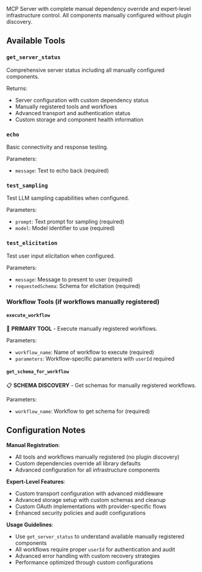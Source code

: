 MCP Server with complete manual dependency override and expert-level infrastructure control. All components manually configured without plugin discovery.

## Available Tools

### `get_server_status`

Comprehensive server status including all manually configured components.

Returns:

- Server configuration with custom dependency status
- Manually registered tools and workflows
- Advanced transport and authentication status
- Custom storage and component health information

### `echo`

Basic connectivity and response testing.

Parameters:

- `message`: Text to echo back (required)

### `test_sampling`

Test LLM sampling capabilities when configured.

Parameters:

- `prompt`: Text prompt for sampling (required)
- `model`: Model identifier to use (required)

### `test_elicitation`

Test user input elicitation when configured.

Parameters:

- `message`: Message to present to user (required)
- `requestedSchema`: Schema for elicitation (required)

### Workflow Tools (if workflows manually registered)

#### `execute_workflow`

🎯 **PRIMARY TOOL** - Execute manually registered workflows.

Parameters:

- `workflow_name`: Name of workflow to execute (required)
- `parameters`: Workflow-specific parameters with `userId` required

#### `get_schema_for_workflow`

📋 **SCHEMA DISCOVERY** - Get schemas for manually registered workflows.

Parameters:

- `workflow_name`: Workflow to get schema for (required)

## Configuration Notes

**Manual Registration**:

- All tools and workflows manually registered (no plugin discovery)
- Custom dependencies override all library defaults
- Advanced configuration for all infrastructure components

**Expert-Level Features**:

- Custom transport configuration with advanced middleware
- Advanced storage setup with custom schemas and cleanup
- Custom OAuth implementations with provider-specific flows
- Enhanced security policies and audit configurations

**Usage Guidelines**:

- Use `get_server_status` to understand available manually registered components
- All workflows require proper `userId` for authentication and audit
- Advanced error handling with custom recovery strategies
- Performance optimized through custom configurations
